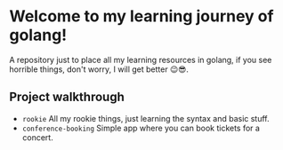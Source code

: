 # Welcome to my learning journey of golang!
A repository just to place all my learning resources in golang, if you see horrible things, don't
worry, I will get better 😉😎.

## Project walkthrough
- `rookie` All my rookie things, just learning the syntax and basic stuff.
- `conference-booking` Simple app where you can book tickets for a concert.

